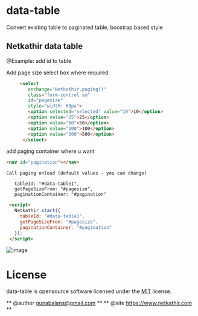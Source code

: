 # data-table

Convert existing table to paginated table, boostrap based style
 

 ## Netkathir data table 
  
  @Example: add id to table
  
  Add page size select box where required
  ```HTML
       <select
          onchange="Netkathir.paging()"
          class="form-control sm"
          id="pagesize"
          style="width: 60px">
          <option selected="selected" value="10">10</option>
          <option value="25">25</option>
          <option value="50">50</option>
          <option value="100">100</option>
          <option value="500">500</option>
        </select>
 ```
  add paging container where u want
  ```HTML
  <nav id="pagination"></nav>
 ``` 
    Call paging onload (default values - you can change)
      
       tableId: "#data-table1",
       getPageSizeFrom: "#pagesize",
       paginationContainer: "#pagination"  
   ```HTML
    <script>
      Netkathir.start({
        tableId: "#data-table1",
        getPageSizeFrom: "#pagesize",
        paginationContainer: "#pagination"
      });
    </script>
```
![image](https://user-images.githubusercontent.com/11496339/156937513-4d5dfaef-2607-4978-9ba0-9a0bc1fbb8b5.png)



# License
data-table is opensource software licensed under the <a href="https://opensource.org/licenses/MIT">MIT</a> license.

 ** @author gunabalans@gmail.com ** 
 ** @site https://www.netkathir.com **
